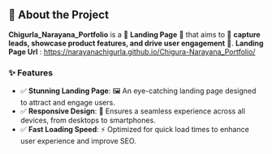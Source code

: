 ## 📝 About the Project

**Chigurla_Narayana_Portfolio** is a 🌟 **Landing Page** 🌟 that aims to 🎯 **capture leads, showcase product features, and drive user engagement** 🎯. 
**Landing Page Url** : https://narayanachigurla.github.io/Chigura-Narayana_Portfolio/
### ✨ Features

- ✅ **Stunning Landing Page**: 🖼️ An eye-catching landing page designed to attract and engage users.
- ✅ **Responsive Design**: 📱 Ensures a seamless experience across all devices, from desktops to smartphones.
- ✅ **Fast Loading Speed**: ⚡ Optimized for quick load times to enhance user experience and improve SEO.
